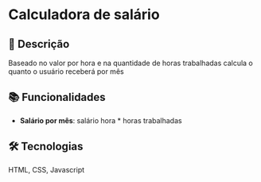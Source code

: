 # Calculadora de salário

## 📝 Descrição
Baseado no valor por hora e na quantidade de horas trabalhadas calcula o quanto o usuário receberá por mês

## 📚 Funcionalidades
- **Salário por mês**: salário hora * horas trabalhadas

## 🛠️ Tecnologias
HTML, CSS, Javascript